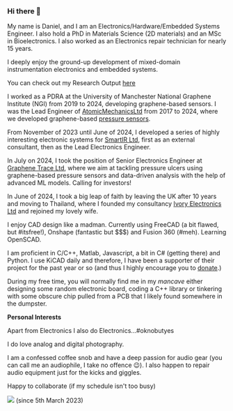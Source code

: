 ### Hi there 👋 

My name is Daniel, and I am an Electronics/Hardware/Embedded Systems Engineer. I also hold a PhD in Materials Science (2D materials) and an MSc in Bioelectronics. I also worked as an Electronics repair technician for nearly 15 years.

I deeply enjoy the ground-up development of mixed-domain instrumentation electronics and embedded systems.

You can check out my Research Output [here](https://research.manchester.ac.uk/en/persons/daniel.melendrezarmada/publications/)

I worked as a PDRA at the University of Manchester National Graphene Institute (NGI) from 2019 to 2024, developing graphene-based sensors. I was the Lead Engineer of [AtomicMechanicsLtd](https://github.com/Atomic-Mechanics-Ltd) from 2017 to 2024, where we developed graphene-based [pressure sensors](https://atomic-mechanics.com).

From November of 2023 until June of 2024, I developed a series of highly interesting electronic systems for [SmartIR Ltd](https://www.smartir.co.uk), first as an external consultant, then as the Lead Electronics Engineer.

In July on 2024, I took the position of Senior Electronics Engineer at [Graphene Trace Ltd](https://www.graphenetrace.com), where we aim at tackling pressure ulcers using graphene-based pressure sensors and data-driven analysis with the help of advanced ML models. Calling for investors!

In June of 2024, I took a big leap of faith by leaving the UK after 10 years and moving to Thailand, where I founded my consultancy [Ivory Electronics Ltd](www.ivory-electronics.com) and rejoined my lovely wife.

I enjoy CAD design like a madman. Currently using FreeCAD (a bit flawed, but #itsfree!), Onshape (fantastic but $$$) and Fusion 360 (#meh). Learning OpenSCAD.

I am proficient in C/C++, Matlab, Javascript, a bit in C# (getting there) and Python. I use KiCAD daily and therefore, I have been a supporter of their project for the past year or so (and thus I highly encourage you to [donate](https://www.kicad.org/donate/).)

During my free time, you will normally find me in my _mancave_ either designing some random electronic board, coding a C++ library or tinkering with some obscure chip pulled from a PCB that I likely found somewhere in the dumpster.

**Personal Interests**

Apart from Electronics I also do Electronics...#oknobutyes

I do love analog and digital photography. 

I am a confessed coffee snob and have a deep passion for audio gear (you can call me an audiophile, I take no offence :wink:). I also happen to repair audio equipment just for the kicks and giggles.

Happy to collaborate (if my schedule isn't too busy)

![](https://komarev.com/ghpvc/?username=dzalf&color=blueviolet) (since 5th March 2023)

<!--
**dzalf/dzalf** is a ✨ _special_ ✨ repository because its `README.md` (this file) appears on your GitHub profile.

Here are some ideas to get you started:

- 🔭 I’m currently working on ...
- 🌱 I’m currently learning ...
- 👯 I’m looking to collaborate on ...
- 🤔 I’m looking for help with ...
- 💬 Ask me about ...
- 📫 How to reach me: ...
- 😄 Pronouns: ...
- ⚡ Fun fact: ...
-->
